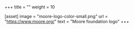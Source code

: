 +++
title = ""
weight = 10

[asset]
  image = "moore-logo-color-small.png"
  url = "https://www.moore.org/"
  text = "Moore foundation logo"
+++
